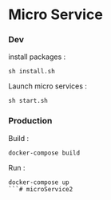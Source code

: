 # Micro Service

### Dev 
install packages : 

```
sh install.sh
```

Launch micro services : 

```
sh start.sh
```

### Production

Build :

```
docker-compose build
```

Run : 

```
docker-compose up 
```# microService2
